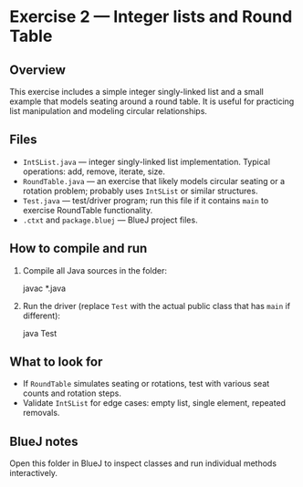 # Exercise 2 — Integer lists and Round Table

Overview
--------
This exercise includes a simple integer singly-linked list and a small example that models seating around a round table. It is useful for practicing list manipulation and modeling circular relationships.

Files
-----
- `IntSList.java` — integer singly-linked list implementation. Typical operations: add, remove, iterate, size.
- `RoundTable.java` — an exercise that likely models circular seating or a rotation problem; probably uses `IntSList` or similar structures.
- `Test.java` — test/driver program; run this file if it contains `main` to exercise RoundTable functionality.
- `.ctxt` and `package.bluej` — BlueJ project files.

How to compile and run
----------------------
1. Compile all Java sources in the folder:

   javac *.java

2. Run the driver (replace `Test` with the actual public class that has `main` if different):

   java Test

What to look for
----------------
- If `RoundTable` simulates seating or rotations, test with various seat counts and rotation steps.
- Validate `IntSList` for edge cases: empty list, single element, repeated removals.

BlueJ notes
-----------
Open this folder in BlueJ to inspect classes and run individual methods interactively.
